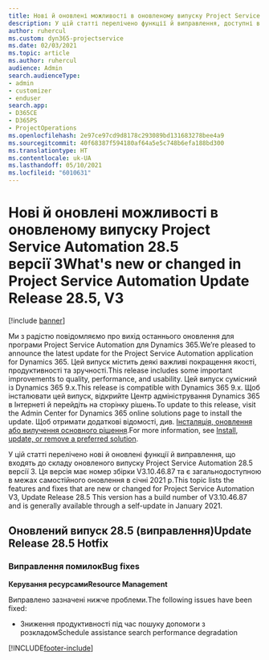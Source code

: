 ```yaml
---
title: Нові й оновлені можливості в оновленому випуску Project Service Automation 28.5, виправлення, версії 3
description: У цій статті перелічено функції й виправлення, доступні в оновленому випуску Project Service Automation 28.5, виправлення, версії 3.
author: ruhercul
ms.custom: dyn365-projectservice
ms.date: 02/03/2021
ms.topic: article
ms.author: ruhercul
audience: Admin
search.audienceType:
- admin
- customizer
- enduser
search.app:
- D365CE
- D365PS
- ProjectOperations
ms.openlocfilehash: 2e97ce97cd9d8178c293089bd131683278bee4a9
ms.sourcegitcommit: 40f68387f594180af64a5e5c748b6efa188bd300
ms.translationtype: HT
ms.contentlocale: uk-UA
ms.lasthandoff: 05/10/2021
ms.locfileid: "6010631"
---
```

# <a name="whats-new-or-changed-in-project-service-automation-update-release-285-v3"></a><span data-ttu-id="06bd9-103">Нові й оновлені можливості в оновленому випуску Project Service Automation 28.5 версії 3</span><span class="sxs-lookup"><span data-stu-id="06bd9-103">What's new or changed in Project Service Automation Update Release 28.5, V3</span></span>

[!include [banner](../includes/psa-now-project-operations.md)]

<span data-ttu-id="06bd9-104">Ми з радістю повідомляємо про вихід останнього оновлення для програми Project Service Automation для Dynamics 365.</span><span class="sxs-lookup"><span data-stu-id="06bd9-104">We’re pleased to announce the latest update for the Project Service Automation application for Dynamics 365.</span></span> <span data-ttu-id="06bd9-105">Цей випуск містить деякі важливі покращення якості, продуктивності та зручності.</span><span class="sxs-lookup"><span data-stu-id="06bd9-105">This release includes some important improvements to quality, performance, and usability.</span></span> <span data-ttu-id="06bd9-106">Цей випуск сумісний із Dynamics 365 9.x.</span><span class="sxs-lookup"><span data-stu-id="06bd9-106">This release is compatible with Dynamics 365 9.x.</span></span> <span data-ttu-id="06bd9-107">Щоб інсталювати цей випуск, відкрийте Центр адміністрування Dynamics 365 в Інтернеті й перейдіть на сторінку рішень.</span><span class="sxs-lookup"><span data-stu-id="06bd9-107">To update to this release, visit the Admin Center for Dynamics 365 online solutions page to install the update.</span></span> <span data-ttu-id="06bd9-108">Щоб отримати додаткові відомості, див. [Інсталяція, оновлення або вилучення основного рішення](/power-platform/admin/install-remove-preferred-solution).</span><span class="sxs-lookup"><span data-stu-id="06bd9-108">For more information, see [Install, update, or remove a preferred solution](/power-platform/admin/install-remove-preferred-solution).</span></span>

<span data-ttu-id="06bd9-109">У цій статті перелічено нові й оновлені функції й виправлення, що входять до складу оновленого випуску Project Service Automation 28.5 версії 3. Ця версія має номер збірки V3.10.46.87 та є загальнодоступною в межах самостійного оновлення в січні 2021 р.</span><span class="sxs-lookup"><span data-stu-id="06bd9-109">This topic lists the features and fixes that are new or changed for Project Service Automation V3, Update Release 28.5 This version has a build number of V3.10.46.87 and is generally available through a self-update in January 2021.</span></span>

## <a name="update-release-285-hotfix"></a><span data-ttu-id="06bd9-110">Оновлений випуск 28.5 (виправлення)</span><span class="sxs-lookup"><span data-stu-id="06bd9-110">Update Release 28.5 Hotfix</span></span>

### <a name="bug-fixes"></a><span data-ttu-id="06bd9-111">Виправлення помилок</span><span class="sxs-lookup"><span data-stu-id="06bd9-111">Bug fixes</span></span>

<span data-ttu-id="06bd9-112">**Керування ресурсами**</span><span class="sxs-lookup"><span data-stu-id="06bd9-112">**Resource Management**</span></span>

<span data-ttu-id="06bd9-113">Виправлено зазначені нижче проблеми.</span><span class="sxs-lookup"><span data-stu-id="06bd9-113">The following issues have been fixed:</span></span>

- <span data-ttu-id="06bd9-114">Зниження продуктивності під час пошуку допомоги з розкладом</span><span class="sxs-lookup"><span data-stu-id="06bd9-114">Schedule assistance search performance degradation</span></span>



[!INCLUDE[footer-include](../includes/footer-banner.md)]